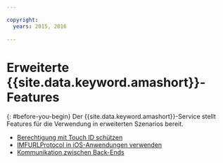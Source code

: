 ```yaml
---

copyright:
  years: 2015, 2016
  
---
```


# Erweiterte {{site.data.keyword.amashort}}-Features
{: #before-you-begin}
Der {{site.data.keyword.amashort}}-Service stellt Features für die Verwendung in erweiterten Szenarios bereit.
* [Berechtigung mit Touch ID schützen](advanced-topics-touchid.html)
* [IMFURLProtocol in iOS-Anwendungen verwenden](advanced-topics-IMFURLProtocol.html)
* [Kommunikation zwischen Back-Ends](advanced-topics-oauthsdk.html)
